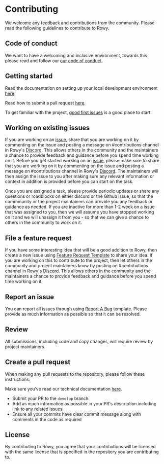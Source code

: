 # Contributing

We welcome any feedback and contributions from the community. Please read the
following guidelines to contribute to Rowy.

## Code of conduct

We want to have a welcoming and inclusive environment, towards this please read
and follow our
[our code of conduct](https://github.com/rowyio/rowy/blob/main/CODE_OF_CONDUCT.md).

## Getting started

Read the documentation on setting up your local development environment
[here](https://docs.rowy.io/setup/install#option-2-manual-install).

Read how to submit a pull request [here](https://docs.rowy.io/contributing).

To get familiar with the project,
[good first issues](https://github.com/rowyio/rowy/projects/3) is a good place
to start.

## Working on existing issues

If you are working on an [issue](https://github.com/rowyio/rowy/issues), share
that you are working on it by commenting on the issue and posting a message on
#contributions channel in Rowy's
[Discord](https://discord.com/invite/fjBugmvzZP). This allows others in the
community and the maintainers a chance to provide feedback and guidance before
you spend time working on it. Before you get started working on an
[issue](https://github.com/rowyio/rowy/issues), please make sure to share that
you are working on it by commenting on the issue and posting a message on
#contributions channel in Rowy's
[Discord](https://discord.com/invite/fjBugmvzZP). The maintainers will then
assign the issue to you after making sure any relevant information or context in
addition is provided before you can start on the task.

Once you are assigned a task, please provide periodic updates or share any
questions or roadblocks on either discord or the Github issue, so that the
commmunity or the project maintainers can provide you any feedback or guidance
as needed. If you are inactive for more than 1-2 week on a issue that was
assigned to you, then we will assume you have stopped working on it and we will
unassign it from you - so that we can give a chance to others in the community
to work on it.

## File a feature request

If you have some interesting idea that will be a good addition to Rowy, then
create a new issue using
[Feature Request Template](https://github.com/rowyio/rowy/issues/new?assignees=&labels=&template=feature_request.md)
to share your idea. If you are working on this to contribute to the project,
then let others in the community and project maintainers know by posting on
#contributions channel in Rowy's
[Discord](https://discord.com/invite/fjBugmvzZP). This allows others in the
community and the maintainers a chance to provide feedback and guidance before
you spend time working on it.

## Report an issue

You can report all issues through using
[Report A Bug](https://github.com/rowyio/rowy/issues/new?assignees=&labels=&template=bug_report.md)
template. Please provide as much information as possible so that it can be
resolved.

## Review

All submissions, including code and copy changes, will require review by project
maintainers.

## Create a pull request

When making any pull requests to the repository, please follow these
instructions:

Make sure you’ve read our technical documentation
[here](https://docs.rowy.io/contributing).

- Submit your PR to the `develop` branch
- Add as much information as possible in your PR's description including link to
  any related issues.
- Ensure all your commits have clear commit message along with comments in the
  code as required

## License

By contributing to Rowy, you agree that your contributions will be licensed with
the same license that is specified in the repository you are contributing to.
